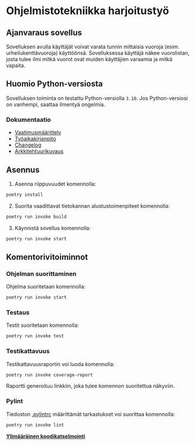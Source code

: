 # Ohjelmistotekniikka harjoitustyö

## Ajanvaraus sovellus

Sovelluksen avulla käyttäjät voivat varata tunnin mittaisia vuoroja (esim. urheilukenttävuoroja) käyttöönsä. Sovelluksessa käyttäjä näkee vuorolistan, josta tulee ilmi mitkä vuorot ovat muiden käyttäjien varaamia ja mitkä vapaita.

## Huomio Python-versiosta

Sovelluksen toiminta on testattu Python-versiolla `3.10`. Jos Python-versiosi on vanhempi, saattaa ilmentyä ongelmia.


### Dokumentaatio

* [Vaatimusmäärittely](./dokumentaatio/vaatimusmaarittely.md)
* [Työaikakirjanpito](./dokumentaatio/tuntikirjanpito.md)
* [Changelog](./dokumentaatio/changelog.md)
* [Arkkitehtuurikuvaus](./dokumentaatio/arkkitehtuuri.md)

## Asennus

1. Asenna riippuvuudet komennolla:

```bash
poetry install
```

2. Suorita vaadittavat tietokannan alustustoimenpiteet komennolla:

```bash
poetry run invoke build
```

3. Käynnistä sovellus komennolla:

```bash
poetry run invoke start
```

## Komentorivitoiminnot

### Ohjelman suorittaminen

Ohjelma suoritetaan komennolla:

```bash
poetry run invoke start
```

### Testaus

Testit suoritetaan komennolla:

```bash
poetry run invoke test
```

### Testikattavuus

Testikattavuusraportin voi luoda komennolla:

```bash
poetry run invoke coverage-report
```

Raportti generoituu linkkiin, joka tulee komennon suoritettua näkyviin.

### Pylint

Tiedoston [.pylintrc](./.pylintrc) määrittämät tarkastukset voi suorittaa komennolla:

```bash
poetry run invoke lint
```
**[Ylimääräinen koodikatselmointi](https://github.com/jakubgrad/ot-harjoitustyo)**